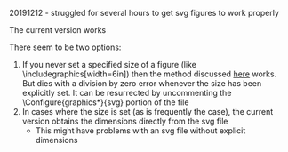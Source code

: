 20191212 - struggled for several hours to get svg figures to work properly

The current version works

There seem to be two options:

1. If you never set a specified size of a figure (like \includegraphics[width=6in]) then the method discussed [here](https://tug.org/pipermail/tex4ht/2015q2/001166.html) works. But dies with a division by zero error whenever the size has been explicitly set. It can be resurrected by uncommenting the \Configure{graphics*}{svg} portion of the file
1. In cases where the size is set (as is frequently the case), the current version obtains the dimensions directly from the svg file
   * This might have problems with an svg file without explicit dimensions
